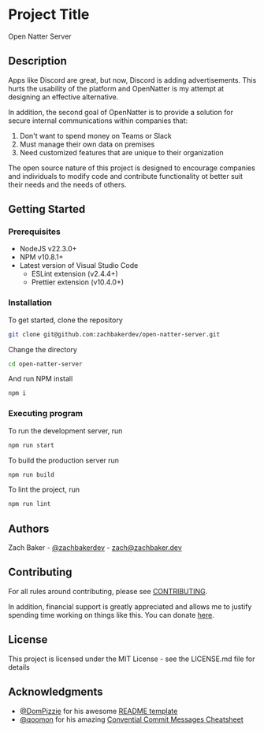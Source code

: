 # Project Title

Open Natter Server

## Description

Apps like Discord are great, but now, Discord is adding advertisements. This hurts the usability of the platform and OpenNatter is my attempt at designing an effective alternative.

In addition, the second goal of OpenNatter is to provide a solution for secure internal communications within companies that:

1. Don't want to spend money on Teams or Slack
2. Must manage their own data on premises
3. Need customized features that are unique to their organization

The open source nature of this project is designed to encourage companies and individuals to modify code and contribute functionality ot better suit their needs and the needs of others.

## Getting Started

### Prerequisites

- NodeJS v22.3.0+
- NPM v10.8.1+
- Latest version of Visual Studio Code
  - ESLint extension (v2.4.4+)
  - Prettier extension (v10.4.0+)

### Installation

To get started, clone the repository

```sh
git clone git@github.com:zachbakerdev/open-natter-server.git
```

Change the directory

```sh
cd open-natter-server
```

And run NPM install

```sh
npm i
```

### Executing program

To run the development server, run

```sh
npm run start
```

To build the production server run

```sh
npm run build
```

To lint the project, run

```sh
npm run lint
```

## Authors

Zach Baker - [@zachbakerdev](https://github.com/zachbakerdev) - [zach@zachbaker.dev](mailto:zach@zachbaker.dev)

## Contributing

For all rules around contributing, please see [CONTRIBUTING](CONTRIBUTING.md).

In addition, financial support is greatly appreciated and allows me to justify spending time working on things like this. You can donate [here](https://ko-fi.com/zachbakerdev).

## License

This project is licensed under the MIT License - see the LICENSE.md file for details

## Acknowledgments

- [@DomPizzie](https://github.com/DomPizzie) for his awesome [README template](https://gist.github.com/DomPizzie/7a5ff55ffa9081f2de27c315f5018afc)
- [@qoomon](https://github.com/qoomon) for his amazing [Convential Commit Messages Cheatsheet](https://gist.github.com/qoomon/5dfcdf8eec66a051ecd85625518cfd13)
